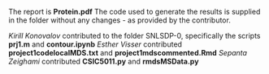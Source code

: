The report is **Protein.pdf**
The code used to generate the results is supplied in the folder without any changes - as provided by the contributor.

_Kirill Konovalov_ contributed to the folder SNLSDP-0, specifically the scripts **prj1.m** and **contour.ipynb**
_Esther Visser_ contributed **project1codelocalMDS.txt** and **project1mdscommented.Rmd**
_Sepanta Zeighami_ contributed **CSIC5011.py** and **rmdsMSData.py**

